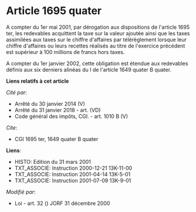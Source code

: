 # Article 1695 quater

A compter du 1er mai 2001, par dérogation aux dispositions de l'article 1695 ter, les redevables acquittent la taxe sur la
valeur ajoutée ainsi que les taxes assimilées aux taxes sur le chiffre d'affaires par télérèglement lorsque leur chiffre
d'affaires ou leurs recettes réalisés au titre de l'exercice précédent est supérieur à 100 millions de francs hors taxes.

A compter du 1er janvier 2002, cette obligation est étendue aux redevables définis aux six derniers alinéas du I de l'article
1649 quater B quater.

**Liens relatifs à cet article**

_Cité par_:

  - Arrêté du 30 janvier 2014 (V)
  - Arrêté du 31 janvier 2018 - art. (VD)
  - Code général des impôts, CGI. - art. 1010 B (V)

_Cite_:

  - CGI 1695 ter, 1649 quater B quater

**Liens**:

  - HISTO: Edition du 31 mars 2001
  - TXT_ASSOCIE: Instruction 2000-12-21 13K-11-00
  - TXT_ASSOCIE: Instruction 2001-04-14 13K-5-01
  - TXT_ASSOCIE: Instruction 2001-07-09 13K-9-01

_Modifié par_:

  - Loi - art. 32 () JORF 31 décembre 2000
